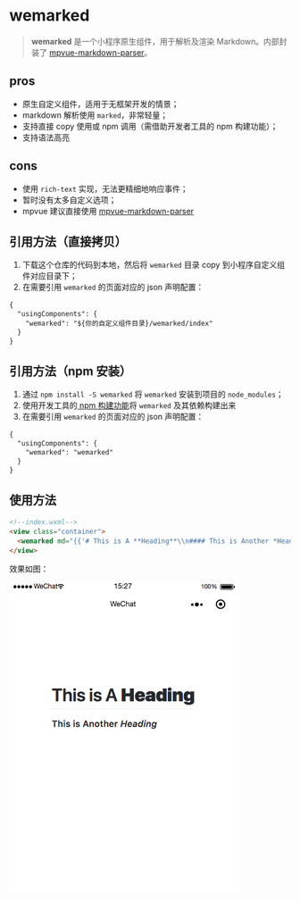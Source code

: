 # wemarked 
> **wemarked** 是一个小程序原生组件，用于解析及渲染 Markdown。内部封装了 [mpvue-markdown-parser](https://github.com/dwqs/mpvue-markdown-parser)。

## pros
- 原生自定义组件，适用于无框架开发的情景；
- markdown 解析使用 `marked`，非常轻量；
- 支持直接 copy 使用或 npm 调用（需借助开发者工具的 npm 构建功能）；
- 支持语法高亮

## cons
- 使用 `rich-text` 实现，无法更精细地响应事件；
- 暂时没有太多自定义选项；
- mpvue 建议直接使用 [mpvue-markdown-parser](https://github.com/dwqs/mpvue-markdown-parser)

## 引用方法（直接拷贝）
1. 下载这个仓库的代码到本地，然后将 `wemarked` 目录 copy 到小程序自定义组件对应目录下；
2. 在需要引用 `wemarked` 的页面对应的 json 声明配置：
```
{
  "usingComponents": {
    "wemarked": "${你的自定义组件目录}/wemarked/index"
  }
}
```

## 引用方法（npm 安装）
1. 通过 `npm install -S wemarked` 将 `wemarked` 安装到项目的 `node_modules`；
2. 使用开发工具的[ npm 构建功能](https://developers.weixin.qq.com/miniprogram/dev/devtools/npm.html)将 `wemarked` 及其依赖构建出来
3. 在需要引用 `wemarked` 的页面对应的 json 声明配置：
```
{
  "usingComponents": {
    "wemarked": "wemarked"
  }
}
```

## 使用方法
``` html
<!--index.wxml-->
<view class="container">
  <wemarked md="{{'# This is A **Heading**\\n#### This is Another *Heading*'}}"/>
</view>
```

效果如图：

![](./preview.png)
